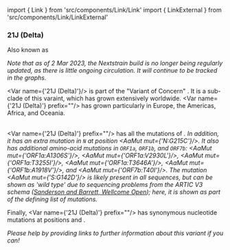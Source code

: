import { Link } from 'src/components/Link/Link'
import { LinkExternal } from 'src/components/Link/LinkExternal'


<MdxContent filepath="VoCHeader.md" />

### 21J (Delta)
Also known as <Who name="Delta" />

_Note that as of 2 Mar 2023, the Nextstrain build is no longer being regularly updated, as there is little ongoing circulation. It will continue to be tracked in the graphs._

<Var name={'21J (Delta)'}/> is part of the "Variant of Concern" <Who name="Delta" />. It is a sub-clade of this varaint, which has grown extensively worldwide. <Var name={'21J (Delta)'} prefix=""/> has grown particularly in Europe, the Americas, Africa, and Oceania.
<br /><br />

<Var name={'21J (Delta)'} prefix=""/> has all the mutations of <Var name="21A (Delta)" prefix=""/>. In addition, it has an extra mutation in <code>N</code> at position <AaMut mut={'N:G215C'}/>. It also has additional amino-acid mutations in <code>ORF1a</code>, <code>ORF1b</code>, and <code>ORF7b</code>: <AaMut mut={'ORF1a:A1306S'}/>, <AaMut mut={'ORF1a:V2930L'}/>, <AaMut mut={'ORF1a:T3255I'}/>, <AaMut mut={'ORF1a:T3646A'}/>, <AaMut mut={'ORF1b:A1918V'}/>, and <AaMut mut={'ORF7b:T40I'}/>. The mutation <AaMut mut={'S:G142D'}/> is likely present in all <Who name="Delta" /> sequences, but can be shown as 'wild type' due to sequencing problems from the ARTIC V3 schema ([Sanderson and Barrett, Wellcome Open](https://wellcomeopenresearch.org/articles/6-305/v1)); here, it is shown as part of the defining list of mutations. 

Finally, <Var name={'21J (Delta)'} prefix=""/> has synonymous nucleotide mutations at positions <NucMut mut="C8986T" /> and <NucMut mut="A11332G" />.


_Please help by providing links to further information about this variant if you can!_
